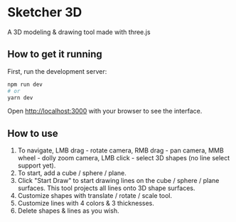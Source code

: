 # Sketcher 3D 

A 3D modeling & drawing tool made with three.js

## How to get it running

First, run the development server:

```bash
npm run dev
# or
yarn dev
```

Open [http://localhost:3000](http://localhost:3000) with your browser to see the interface.

## How to use

1. To navigate, LMB drag - rotate camera, RMB drag - pan camera, MMB wheel - dolly zoom camera, LMB click - select 3D shapes (no line select support yet).
2. To start, add a cube / sphere / plane.
3. Click "Start Draw" to start drawing lines on the cube / sphere / plane surfaces. This tool projects all lines onto 3D shape surfaces.
4. Customize shapes with translate / rotate / scale tool.
5. Customize lines with 4 colors & 3 thicknesses.
6. Delete shapes & lines as you wish.
